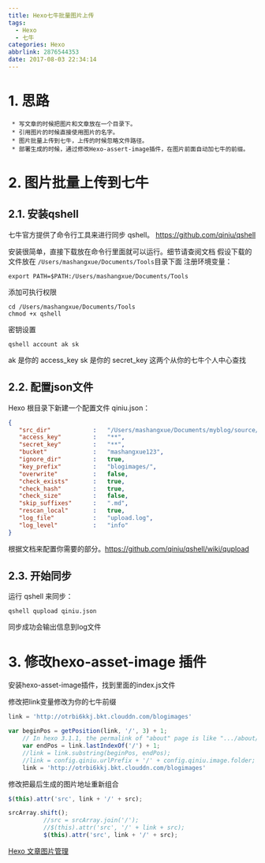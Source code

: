 ```yaml
---
title: Hexo七牛批量图片上传
tags:
  - Hexo
  - 七牛
categories: Hexo
abbrlink: 2876544353
date: 2017-08-03 22:34:14
---
```


<!-- toc -->
<!-- more -->

# 1. 思路
     * 写文章的时候把图片和文章放在一个目录下。
     * 引用图片的时候直接使用图片的名字。
     * 图片批量上传到七牛，上传的时候忽略文件路径。
     * 部署生成的时候，通过修改Hexo-assert-image插件，在图片前面自动加七牛的前缀。

# 2. 图片批量上传到七牛

## 2.1. 安装qshell

七牛官方提供了命令行工具来进行同步 qshell。
https://github.com/qiniu/qshell

安装很简单，直接下载放在命令行里面就可以运行。细节请查阅文档
假设下载的文件放在  `/Users/mashangxue/Documents/Tools`目录下面
注册环境变量：
```
export PATH=$PATH:/Users/mashangxue/Documents/Tools
```

添加可执行权限 
```
cd /Users/mashangxue/Documents/Tools
chmod +x qshell
```
密钥设置
```
qshell account ak sk
```
ak 是你的 access_key
sk 是你的 secret_key
这两个从你的七牛个人中心查找

## 2.2. 配置json文件

Hexo 根目录下新建一个配置文件 qiniu.json：

```json
{
   "src_dir"            :   "/Users/mashangxue/Documents/myblog/source/_posts",
   "access_key"         :   "**",
   "secret_key"         :   "**",
   "bucket"             :   "mashangxue123",
   "ignore_dir"         :   true,
   "key_prefix"         :   "blogimages/",
   "overwrite"          :   false,
   "check_exists"       :   true,
   "check_hash"         :   true,
   "check_size"         :   false,
   "skip_suffixes"      :   ".md",
   "rescan_local"       :   true,
   "log_file"           :   "upload.log",
   "log_level"          :   "info"
}

```

根据文档来配置你需要的部分。https://github.com/qiniu/qshell/wiki/qupload

## 2.3. 开始同步

运行 qshell 来同步：
```
qshell qupload qiniu.json
```
同步成功会输出信息到log文件

# 3. 修改hexo-asset-image 插件

安装hexo-asset-image插件，找到里面的index.js文件

修改把link变量修改为你的七牛前缀

```js
link = 'http://otrbi6kkj.bkt.clouddn.com/blogimages'
```

```js
var beginPos = getPosition(link, '/', 3) + 1;
	// In hexo 3.1.1, the permalink of "about" page is like ".../about/index.html".
	var endPos = link.lastIndexOf('/') + 1;
    //link = link.substring(beginPos, endPos);
    //link = config.qiniu.urlPrefix + '/' + config.qiniu.image.folder;
    link = 'http://otrbi6kkj.bkt.clouddn.com/blogimages'
```    

修改把最后生成的图片地址重新组合
```js
$(this).attr('src', link + '/' + src);
```

```js
srcArray.shift();
          //src = srcArray.join('/');
          //$(this).attr('src', '/' + link + src);
          $(this).attr('src', link + '/' + src);
```



[Hexo 文章图片管理](https://rainylog.com/post/hexo-post-image-manage/)